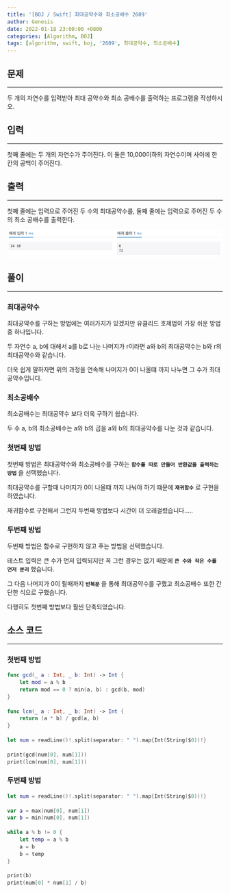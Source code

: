 ```yaml
---
title: '[BOJ / Swift] 최대공약수와 최소공배수 2609'
author: Genesis
date: 2022-01-18 23:00:00 +0800
categories: [Algorithm, BOJ]
tags: [algorithm, swift, boj, '2609', 최대공약수, 최소공배수]
---
```


## __문제__
***
두 개의 자연수를 입력받아 최대 공약수와 최소 공배수를 출력하는 프로그램을 작성하시오.

## __입력__
***
첫째 줄에는 두 개의 자연수가 주어진다. 이 둘은 10,000이하의 자연수이며 사이에 한 칸의 공백이 주어진다.

## __출력__
***
첫째 줄에는 입력으로 주어진 두 수의 최대공약수를, 둘째 줄에는 입력으로 주어진 두 수의 최소 공배수를 출력한다.

![BOJ_2609](/assets/img/Algorithm/BOJ_2609.png)

## __풀이__
***

### __최대공약수__

최대공약수를 구하는 방법에는 여러가지가 있겠지만 유클리드 호제법이 가장 쉬운 방법 중 하나입니다.

두 자연수 a, b에 대해서 a를 b로 나눈 나머지가 r이라면 a와 b의 최대공약수는 b와 r의 최대공약수와 같습니다.

더욱 쉽게 말하자면 위의 과정을 연속해 나머지가 0이 나올떄 까지 나누면 그 수가 최대공약수입니다.

### __최소공배수__

최소공배수는 최대공약수 보다 더욱 구하기 쉽습니다. 

두 수 a, b의 최소공배수는 a와 b의 곱을 a와 b의 최대공약수를 나눈 것과 같습니다.

### __첫번째 방법__

첫번째 방법은 최대공약수와 최소공배수를 구하는 __`함수를 따로 만들어 반환값을 출력하는 방법`__ 을 선택했습니다.

최대공약수를 구할때 나머지가 0이 나올떄 까지 나눠야 하기 떄문에 __`재귀함수`__ 로 구현을 하였습니다.

재귀함수로 구현해서 그런지 두번째 방법보다 시간이 더 오래걸렸습니다.....

### __두번째 방법__

두번째 방법은 함수로 구현하지 않고 푸는 방법을 선택했습니다.

테스트 입력은 큰 수가 먼저 입력되지만 꼭 그런 경우는 없기 때문에 __`큰 수와 작은 수를 먼저 분리`__ 했습니다.

그 다음 나머지가 0이 될때까지 __`반복문`__ 을 통해 최대공약수를 구했고 최소공배수 또한 간단한 식으로 구했습니다.

다행히도 첫번째 방법보다 훨씬 단축되었습니다.

## __소스 코드__
***

### __첫번째 방법__

```swift
func gcd(_ a : Int, _ b: Int) -> Int {
    let mod = a % b
    return mod == 0 ? min(a, b) : gcd(b, mod)
}

func lcm(_ a : Int, _ b: Int) -> Int {
    return (a * b) / gcd(a, b)
}

let num = readLine()!.split(separator: " ").map{Int(String($0))!}

print(gcd(num[0], num[1]))
print(lcm(num[0], num[1]))
```

### __두번째 방법__

```swift
let num = readLine()!.split(separator: " ").map{Int(String($0))!}
 
var a = max(num[0], num[1])
var b = min(num[0], num[1])
 
while a % b != 0 {
    let temp = a % b
    a = b
    b = temp
}
 
print(b)
print(num[0] * num[1] / b)
```